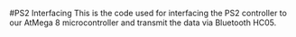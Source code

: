 #PS2 Interfacing
This is the code used for interfacing the PS2 controller to our AtMega 8 microcontroller and transmit the data via Bluetooth HC05.